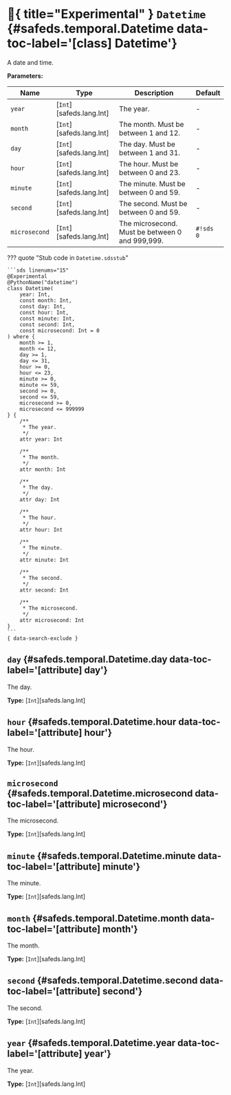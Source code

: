 [//]: # (DO NOT EDIT THIS FILE DIRECTLY. Instead, edit the corresponding stub file and execute `npm run docs:api`.)

# :test_tube:{ title="Experimental" } <code class="doc-symbol doc-symbol-class"></code> `Datetime` {#safeds.temporal.Datetime data-toc-label='[class] Datetime'}

A date and time.

**Parameters:**

| Name | Type | Description | Default |
|------|------|-------------|---------|
| `year` | [`Int`][safeds.lang.Int] | The year. | - |
| `month` | [`Int`][safeds.lang.Int] | The month. Must be between 1 and 12. | - |
| `day` | [`Int`][safeds.lang.Int] | The day. Must be between 1 and 31. | - |
| `hour` | [`Int`][safeds.lang.Int] | The hour. Must be between 0 and 23. | - |
| `minute` | [`Int`][safeds.lang.Int] | The minute. Must be between 0 and 59. | - |
| `second` | [`Int`][safeds.lang.Int] | The second. Must be between 0 and 59. | - |
| `microsecond` | [`Int`][safeds.lang.Int] | The microsecond. Must be between 0 and 999,999. | `#!sds 0` |

??? quote "Stub code in `Datetime.sdsstub`"

    ```sds linenums="15"
    @Experimental
    @PythonName("datetime")
    class Datetime(
        year: Int,
        const month: Int,
        const day: Int,
        const hour: Int,
        const minute: Int,
        const second: Int,
        const microsecond: Int = 0
    ) where {
        month >= 1,
        month <= 12,
        day >= 1,
        day <= 31,
        hour >= 0,
        hour <= 23,
        minute >= 0,
        minute <= 59,
        second >= 0,
        second <= 59,
        microsecond >= 0,
        microsecond <= 999999
    } {
        /**
         * The year.
         */
        attr year: Int

        /**
         * The month.
         */
        attr month: Int

        /**
         * The day.
         */
        attr day: Int

        /**
         * The hour.
         */
        attr hour: Int

        /**
         * The minute.
         */
        attr minute: Int

        /**
         * The second.
         */
        attr second: Int

        /**
         * The microsecond.
         */
        attr microsecond: Int
    }
    ```
    { data-search-exclude }

## <code class="doc-symbol doc-symbol-attribute"></code> `day` {#safeds.temporal.Datetime.day data-toc-label='[attribute] day'}

The day.

**Type:** [`Int`][safeds.lang.Int]

## <code class="doc-symbol doc-symbol-attribute"></code> `hour` {#safeds.temporal.Datetime.hour data-toc-label='[attribute] hour'}

The hour.

**Type:** [`Int`][safeds.lang.Int]

## <code class="doc-symbol doc-symbol-attribute"></code> `microsecond` {#safeds.temporal.Datetime.microsecond data-toc-label='[attribute] microsecond'}

The microsecond.

**Type:** [`Int`][safeds.lang.Int]

## <code class="doc-symbol doc-symbol-attribute"></code> `minute` {#safeds.temporal.Datetime.minute data-toc-label='[attribute] minute'}

The minute.

**Type:** [`Int`][safeds.lang.Int]

## <code class="doc-symbol doc-symbol-attribute"></code> `month` {#safeds.temporal.Datetime.month data-toc-label='[attribute] month'}

The month.

**Type:** [`Int`][safeds.lang.Int]

## <code class="doc-symbol doc-symbol-attribute"></code> `second` {#safeds.temporal.Datetime.second data-toc-label='[attribute] second'}

The second.

**Type:** [`Int`][safeds.lang.Int]

## <code class="doc-symbol doc-symbol-attribute"></code> `year` {#safeds.temporal.Datetime.year data-toc-label='[attribute] year'}

The year.

**Type:** [`Int`][safeds.lang.Int]
